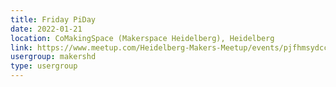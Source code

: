 ```yaml
---
title: Friday PiDay
date: 2022-01-21
location: CoMakingSpace (Makerspace Heidelberg), Heidelberg
link: https://www.meetup.com/Heidelberg-Makers-Meetup/events/pjfhmsydccbcc/
usergroup: makershd
type: usergroup
---
```

